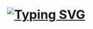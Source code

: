 <h1 align="center">
  <a href="https://git.io/typing-svg"><img src="https://readme-typing-svg.demolab.com?font=Fira+Code&pause=1000&color=9BCF53&random=false&width=435&lines=Hi+there+%F0%9F%91%8B;I'm+Andriyanto+Saputra!;I'm+a+Quality+Assurance+Enginer" alt="Typing SVG" /></a>
</h1>

